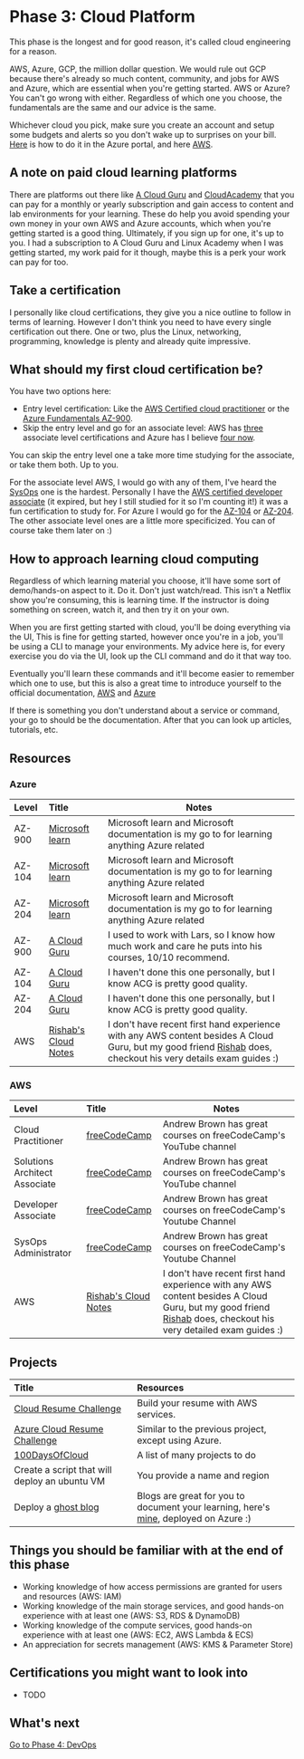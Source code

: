 # Phase 3: Cloud Platform

This phase is the longest and for good reason, it's called cloud engineering for a reason.

AWS, Azure, GCP, the million dollar question. We would rule out GCP because there's already so much content, community, and jobs for AWS and Azure, which are essential when you're getting started. AWS or Azure? You can't go wrong with either. Regardless of which one you choose, the fundamentals are the same and our advice is the same.

Whichever cloud you pick, make sure you create an account and setup some budgets and alerts so you don't wake up to surprises on your bill. [Here](https://youtu.be/FZD0s7KE83Y) is how to do it in the Azure portal, and here [AWS](https://www.youtube.com/watch?v=fvz0cphjHjg).

## A note on paid cloud learning platforms

There are platforms out there like [A Cloud Guru](https://acloudguru.com) and [CloudAcademy](https://cloudacademy.com) that you can pay for a monthly or yearly subscription and gain access to content and lab environments for your learning. These do help you avoid spending your own money in your own AWS and Azure accounts, which when you're getting started is a good thing. Ultimately, if you sign up for one, it's up to you. I had a subscription to A Cloud Guru and Linux Academy when I was getting started, my work paid for it though, maybe this is a perk your work can pay for too.

## Take a certification

I personally like cloud certifications, they give you a nice outline to follow in terms of learning. However I don't think you need to have every single certification out there. One or two, plus the Linux, networking, programming, knowledge is plenty and already quite impressive.

## What should my first cloud certification be?

You have two options here:

- Entry level certification: Like the [AWS Certified cloud practitioner](https://aws.amazon.com/certification/certified-cloud-practitioner/) or the [Azure Fundamentals AZ-900](https://docs.microsoft.com/learn/certifications/exams/az-900).
- Skip the entry level and go for an associate level: AWS has [three](https://aws.amazon.com/certification/) associate level certifications and Azure has I believe [four now](https://docs.microsoft.com/learn/certifications/browse/?resource_type=certification&products=azure&terms=associate).

You can skip the entry level one a take more time studying for the associate, or take them both. Up to you.

For the associate level AWS, I would go with any of them, I've heard the [SysOps](https://aws.amazon.com/certification/certified-sysops-admin-associate/) one is the hardest. Personally I have the [AWS certified developer associate](https://aws.amazon.com/certification/certified-developer-associate/) (it expired, but hey I still studied for it so I'm counting it!) it was a fun certification to study for. For Azure I would go for the [AZ-104](https://docs.microsoft.com/learn/certifications/azure-administrator/) or [AZ-204](https://docs.microsoft.com/learn/certifications/azure-developer/). The other associate level ones are a little more specificized. You can of course take them later on :)

## How to approach learning cloud computing

Regardless of which learning material you choose, it'll have some sort of demo/hands-on aspect to it. Do it. Don't just watch/read. This isn't a Netflix show you're consuming, this is learning time. If the instructor is doing something on screen, watch it, and then try it on your own.

When you are first getting started with cloud, you'll be doing everything via the UI, This is fine for getting started, however once you're in a job, you'll be using a CLI to manage your environments. My advice here is, for every exercise you do via the UI, look up the CLI command and do it that way too.

Eventually you'll learn these commands and it'll become easier to remember which one to use, but this is also a great time to introduce yourself to the official documentation, [AWS](https://docs.aws.amazon.com/index.html) and [Azure](https://docs.microsoft.com/azure/?product=featured)

If there is something you don't understand about a service or command, your go to should be the documentation. After that you can look up articles, tutorials, etc.

## Resources

### Azure

| Level  | Title                                                                                                 | Notes                                                                                                                                                                                         |
| :----- | :---------------------------------------------------------------------------------------------------- | --------------------------------------------------------------------------------------------------------------------------------------------------------------------------------------------- |
| AZ-900 | [Microsoft learn](https://docs.microsoft.com/learn/certifications/exams/az-900)                       | Microsoft learn and Microsoft documentation is my go to for learning anything Azure related                                                                                                   |
| AZ-104 | [Microsoft learn](https://docs.microsoft.com/learn/certifications/exams/az-104)                       | Microsoft learn and Microsoft documentation is my go to for learning anything Azure related                                                                                                   |
| AZ-204 | [Microsoft learn](https://docs.microsoft.com/learn/certifications/exams/az-204)                       | Microsoft learn and Microsoft documentation is my go to for learning anything Azure related                                                                                                   |
| AZ-900 | [A Cloud Guru](https://acloudguru.com/course/az-900-microsoft-azure-fundamentals)                     | I used to work with Lars, so I know how much work and care he puts into his courses, 10/10 recommend.                                                                                         |
| AZ-104 | [A Cloud Guru](https://acloudguru.com/course/az-104-microsoft-azure-administrator-certification-prep) | I haven't done this one personally, but I know ACG is pretty good quality.                                                                                                                    |
| AZ-204 | [A Cloud Guru](https://acloudguru.com/course/az-204-developing-solutions-for-microsoft-azure)         | I haven't done this one personally, but I know ACG is pretty good quality.                                                                                                                    |
| AWS    | [Rishab's Cloud Notes](https://rishabkumar7.github.io/CloudNotes/)                                    | I don't have recent first hand experience with any AWS content besides A Cloud Guru, but my good friend [Rishab](https://twitter.com/rishabk7) does, checkout his very details exam guides :) |

### AWS

| Level                         | Title                                              | Notes                                                                                                                                                                                          |
| :---------------------------- | :------------------------------------------------- | ---------------------------------------------------------------------------------------------------------------------------------------------------------------------------------------------- |
| Cloud Practitioner            | [freeCodeCamp](https://youtu.be/3hLmDS179YE)       | Andrew Brown has great courses on freeCodeCamp's YouTube channel                                                                                                                               |
| Solutions Architect Associate | [freeCodeCamp](https://youtu.be/Ia-UEYYR44s)       | Andrew Brown has great courses on freeCodeCamp's YouTube channel                                                                                                                               |
| Developer Associate           | [freeCodeCamp](https://youtu.be/RrKRN9zRBWs)       | Andrew Brown has great courses on freeCodeCamp's Youtube Channel                                                                                                                               |
| SysOps Administrator          | [freeCodeCamp](https://youtu.be/KX_AfyrhlgQ)       | Andrew Brown has great courses on freeCodeCamp's Youtube Channel                                                                                                                               |
| AWS                           | [Rishab's Cloud Notes](https://notes.rishab.cloud) | I don't have recent first hand experience with any AWS content besides A Cloud Guru, but my good friend [Rishab](https://twitter.com/rishabk7) does, checkout his very detailed exam guides :) |

## Projects

 | Title                                                                   | Resources                                                                                                   |
 | :---------------------------------------------------------------------- | :---------------------------------------------------------------------------------------------------------- |
 | [Cloud Resume Challenge](https://cloudresumechallenge.dev/)             | Build your resume with AWS services.                                                                        |
 | [Azure Cloud Resume Challenge](https://youtu.be/ieYrBWmkfno)            | Similar to the previous project, except using Azure.                                                        |
 | [100DaysOfCloud](https://github.com/100DaysOfCloud/100DaysOfCloudIdeas) | A list of many projects to do                                                                               |
 | Create a script that will deploy an ubuntu VM                           | You provide a name and region                                                                               |
 | Deploy a [ghost blog](https://ghost.org/docs/install/)                  | Blogs are great for you to document your learning, here's [mine](https:madebygps.com), deployed on Azure :) |

## Things you should be familiar with at the end of this phase

- Working knowledge of how access permissions are granted for users and resources (AWS: IAM)
- Working knowledge of the main storage services, and good hands-on experience with at least one (AWS: S3, RDS & DynamoDB)
- Working knowledge of the compute services, good hands-on experience with at least one (AWS: EC2, AWS Lambda & ECS)
- An appreciation for secrets management (AWS: KMS & Parameter Store)

## Certifications you might want to look into

- TODO

## What's next

[Go to Phase 4: DevOps](../phase4/README.md)
